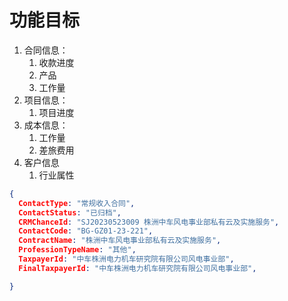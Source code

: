 # 功能目标

1. 合同信息：
   1. 收款进度
   2. 产品
   3. 工作量 
2. 项目信息： 
   1. 项目进度
3. 成本信息： 
   1. 工作量
   2. 差旅费用
4. 客户信息
   1. 行业属性


```json
{
  ContactType: "常规收入合同",
  ContactStatus: "已归档",
  CRMChanceId: "SJ20230523009 株洲中车风电事业部私有云及实施服务",
  ContactCode: "BG-GZ01-23-221",
  ContractName: "株洲中车风电事业部私有云及实施服务",
  ProfessionTypeName: "其他",
  TaxpayerId: "中车株洲电力机车研究院有限公司风电事业部",
  FinalTaxpayerId: "中车株洲电力机车研究院有限公司风电事业部",

}
```